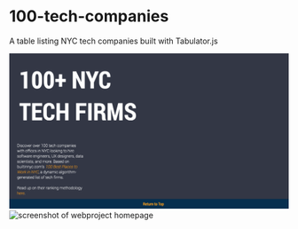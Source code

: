 # 100-tech-companies
A table listing NYC tech companies built with Tabulator.js


![Preview](preview.png)
![screenshot of webproject homepage](https://aprilharris.github.io/100-tech-companies/)
